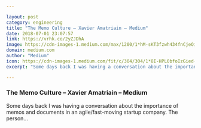 ```yaml
---

layout: post
category: engineering
title: "The Memo Culture – Xavier Amatriain – Medium"
date: 2018-07-01 23:07:57
link: https://vrhk.co/2yZJDhA
image: https://cdn-images-1.medium.com/max/1200/1*hM-sKT3fzwh434fnCjeOiA.jpeg
domain: medium.com
author: "Medium"
icon: https://cdn-images-1.medium.com/fit/c/304/304/1*8I-HPL0bfoIzGied-dzOvA.png
excerpt: "Some days back I was having a conversation about the importance of memos and documents in an agile/fast-moving startup company. The person…"

---
```


### The Memo Culture – Xavier Amatriain – Medium

Some days back I was having a conversation about the importance of memos and documents in an agile/fast-moving startup company. The person…